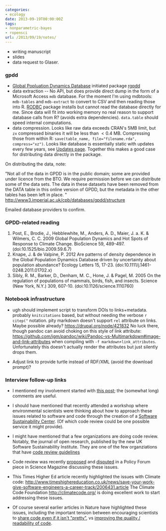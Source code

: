 ```yaml
---
categories:
- ecology
date: 2013-09-19T00:00:00Z
tags:
- nonparametric-bayes
- ropensci
url: /2013/09/19/notes/
---
```


- writing manuscript
- slides 
- data request to Glaser.  

### gpdd

- [Global Popluation Dynamics Database](http://www3.imperial.ac.uk/cpb/databases/gpdd) initiated package [rgpdd](https://github.com/ropensci/rgpdd)
- data extraction -- No API, but does provide direct dump in the form of a Microsoft Access `mdb` database.  For the moment I'm using mdbtools: `mdb-tables` and `mdb-extract` to convert to CSV and then reading those into R.    [RODBC](http://cran.r-project.org/web/packages/RODBC/index.html) package installs but cannot read the database directly for me. Since data will fit into working memory no real reason to support database calls from R? (avoids extra dependencies).  `data.table` should speed internal computations.   
- data compression. Looks like raw data exceeds CRAN's 5MB limit, but `zx` compressed binaries it will be less than $<0.4$ MB.  Compressing those from within R: `save(table_name, file="filename.rda", compress="xz")`.  Looks like database is essentially static with updates every few years, see [Updates page](http://www3.imperial.ac.uk/cpb/databases/gpdd/updates).  Together this makes a good case for distributing data directly in the package.  


On distributing the data, note: 

"Not all of the data in GPDD is in the public domain; some are provided under licence from the BTO.  We require permission before we can distribute some of the data sets.  The data in these datasets have been removed from the DATA table in this online version of GPDD, but the metadata in the other tables has been left in place. "
http://www3.imperial.ac.uk/cpb/databases/gpdd/structure

Emailed database providers to confirm.  


### GPDD-related reading 


1. Post, E., Brodie, J., Hebblewhite, M., Anders, A. D., Maier, J. a. K. & Wilmers, C. C. 2009 Global Population Dynamics and Hot Spots of Response to Climate Change. BioScience 59, 489-497. (doi:10.1525/bio.2009.59.6.7)
2. Knape, J. & de Valpine, P. 2012 Are patterns of density dependence in the Global Population Dynamics Database driven by uncertainty about population abundance? Ecology Letters 15, 17-23. (doi:10.1111/j.1461-0248.2011.01702.x)
3. Sibly, R. M., Barker, D., Denham, M. C., Hone, J. & Pagel, M. 2005 On the regulation of populations of mammals, birds, fish, and insects. Science (New York, N.Y.) 309, 607-10. (doi:10.1126/science.1110760)


### Notebook infrastructure

- ugh should implement script to transform DOIs to links+metadata. probably `knitcitations` based, but without needing the verbose `r citep("` notation.  pity markdown doesn't support `rel` attribute on links.  Maybe possible already? https://drupal.org/node/421832  No luck there, though pandoc can avoid choking on this style of link attribute: https://github.com/jgm/pandoc/wiki/Pandoc-vs-Multimarkdown#image-and-link-attributes when compiling with `-f markdown+link_attributes`.  Unfortunately this doesn't actually render the attributes but just silently drops them.  

- Adjust link to provide turtle instead of RDF/XML (avoid the download prompt)? 

### Interview follow-up links

- I mentioned my involvement started with [this post](http://carlboettiger.info/2013/06/13/what-I-look-for-in-software-papers.html); the (somewhat long) comments are useful. 

- I should have mentioned that recently attended a workshop where environmental scientists were thinking about how to approach these issues related to software and code through the creation of a [Software Sustainability Center](http://isees.nceas.ucsb.edu).  (Of which code review could be one possible service it might provide).  

- I might have mentioned that a few organizations are doing code review.  Notably, the journal of open research, published by the new UK Software Sustainability Institute. They are one of the few organziations that have [code review guidelines](http://carlboettiger.info/2013/07/09/reviewing-software-revisited.html)

- Code review was recently [proposed](http://dx.doi.org/10.1126/science.1231535) and [disputed](http://dx.doi.org/10.1126/science.341.6143.236-b) in a Policy Forum piece in Science Magazine discussing these issues.  

- This Times Higher Ed article recently highlighted the issues with Climate code: http://www.timeshighereducation.co.uk/news/save-your-work-give-software-engineers-a-career-track/2006431.article  The Climate Code Foundation http://climatecode.org/ is doing excellent work to start addressing these issues.  

- Of course several earlier articles in Nature have highlighted these issues, including the important tension between encouraging scientists to [share code even if it isn't "pretty"](http://doi.org/10.1038/nature10836), vs [improving the quality / readability of code](http://doi.org/10.1038/467775a).  



